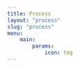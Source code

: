 ```yaml
---
title: Process
layout: "process"
slug: "process"
menu:
    main: 
        params:
            icon: tag
---
```

